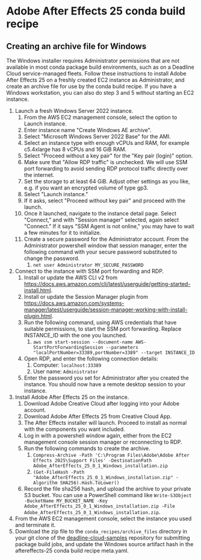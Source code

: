 # Adobe After Effects 25 conda build recipe

## Creating an archive file for Windows

The Windows installer requires Administrator permissions that are not available in most conda package
build environments, such as on a Deadline Cloud service-managed fleets. Follow these instructions to
install Adobe After Effects 25 on a freshly created EC2 instance as Administrator, and create an archive file for use by the conda build recipe. If you have a Windows workstation, you can also do step 3 and 5 without starting an EC2 instance.

1. Launch a fresh Windows Server 2022 instance.
   1. From the AWS EC2 management console, select the option to Launch instance.
   2. Enter instance name "Create Windows AE archive".
   3. Select "Microsoft Windows Server 2022 Base" for the AMI.
   4. Select an instance type with enough vCPUs and RAM, for example c5.4xlarge has 8 vCPUs and 16 GiB RAM.
   5. Select "Proceed without a key pair" for the "Key pair (login)" option.
   6. Make sure that "Allow RDP traffic" is unchecked. We will use SSM port forwarding to avoid sending RDP
      protocol traffic directly over the internet.
   7. Set the storage to at least 64 GiB. Adjust other settings as you like, e.g. if you want an encrypted volume of type gp3.
   8. Select "Launch instance."
   9. If it asks, select "Proceed without key pair" and proceed with the launch.
   10. Once it launched, navigate to the instance detail page. Select "Connect," and with "Session manager" selected, again select "Connect."
       If it says "SSM Agent is not online," you may have to wait a few minutes for it to initialize.
   11. Create a secure password for the Administrator account. From the Administrator powershell window that session manager,
       enter the following command with your secure password substituted to change the password.
       1. `net user Administrator MY_SECURE_PASSWORD`
2. Connect to the instance with SSM port forwarding and RDP.
   1. Install or update the AWS CLI v2 from https://docs.aws.amazon.com/cli/latest/userguide/getting-started-install.html.
   2. Install or update the Session Manager plugin from https://docs.aws.amazon.com/systems-manager/latest/userguide/session-manager-working-with-install-plugin.html.
   3. Run the following command, using AWS credentials that have suitable permissions, to start the SSM port forwarding. Replace INSTANCE_ID with the one you launched.
      1. `aws ssm start-session --document-name AWS-StartPortForwardingSession --parameters "localPortNumber=33389,portNumber=3389" --target INSTANCE_ID`
   4. Open RDP, and enter the following connection details:
      1. Computer: `localhost:33389`
      2. User name: `Administrator`
   5. Enter the password you set for Administrator after you created the instance. You should now have a remote desktop session to your instance.
3. Install Adobe After Effects 25 on the instance.
   1. Download Adobe Creative Cloud after logging into your Adobe account.
   2. Download Adobe After Effects 25 from Creative Cloud App.
   3. The After Effects installer will launch. Proceed to install as normal with the components you want included.
   4. Log in with a powershell window again, either from the EC2 management console session manager or reconnecting to RDP.
   5. Run the following commands to create the archive.
      1. `Compress-Archive -Path 'C:\Program Files\Adobe\Adobe After Effects 2025\Support Files' -DestinationPath Adobe_AfterEffects_25_0_1_Windows_installation.zip`
      2. `(Get-FileHash -Path "Adobe_AfterEffects_25_0_1_Windows_installation.zip" -Algorithm SHA256).Hash.ToLower()`
   6. Record the file sha256 hash, and upload the archive to your private S3 bucket. You can use a PowerShell command like
      `Write-S3Object -BucketName MY_BUCKET_NAME -Key Adobe_AfterEffects_25_0_1_Windows_installation.zip -File Adobe_AfterEffects_25_0_1_Windows_installation.zip`.
4. From the AWS EC2 management console, select the instance you used and terminate it.
5. Download the zip file to the `conda_recipes/archive_files` directory in your git clone of the [deadline-cloud-samples](https://github.com/aws-deadline/deadline-cloud-samples) repository for submitting package build jobs, and update the Windows source artifact hash in the aftereffects-25 conda build recipe meta.yaml.
